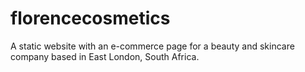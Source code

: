 # florencecosmetics
A static website with an e-commerce page for a beauty and skincare company based in East London, South Africa.
